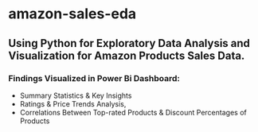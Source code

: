 # amazon-sales-eda

## Using Python for Exploratory Data Analysis and Visualization for Amazon Products Sales Data.

### Findings Visualized in Power Bi Dashboard: 
- Summary Statistics & Key Insights
- Ratings & Price Trends Analysis,
- Correlations Between Top-rated Products & Discount Percentages of Products
